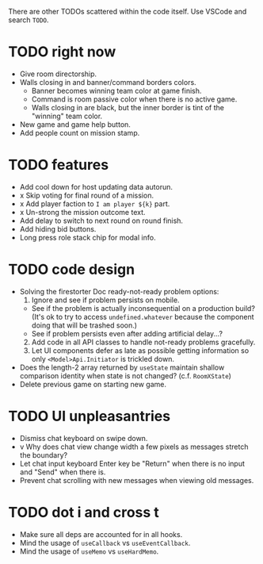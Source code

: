 There are other TODOs scattered within the code itself. Use VSCode and search `TODO`.

# TODO right now

- Give room directorship.
- Walls closing in and banner/command borders colors.
  - Banner becomes winning team color at game finish.
  - Command is room passive color when there is no active game.
  - Walls closing in are black, but the inner border is tint of the "winning" team color.
- New game and game help button.
- Add people count on mission stamp.

# TODO features

- Add cool down for host updating data autorun.
- x Skip voting for final round of a mission.
- x Add player faction to `I am player ${k}` part.
- x Un-strong the mission outcome text.
- Add delay to switch to next round on round finish.
- Add hiding bid buttons.
- Long press role stack chip for modal info.

# TODO code design

- Solving the firestorter Doc ready-not-ready problem options:
  1. Ignore and see if problem persists on mobile.
  - See if the problem is actually inconsequential on a production build?
    (It's ok to try to access `undefined.whatever` because the component doing that will be trashed soon.)
  - See if problem persists even after adding artificial delay...?
  2. Add code in all API classes to handle not-ready problems gracefully.
  3. Let UI components defer as late as possible getting information so only `<Model>Api.Initiator` is trickled down.
- Does the length-2 array returned by `useState` maintain shallow comparison identity when state is not changed? (c.f. `RoomXState`)
- Delete previous game on starting new game.

# TODO UI unpleasantries

- Dismiss chat keyboard on swipe down.
- v Why does chat view change width a few pixels as messages stretch the boundary?
- Let chat input keyboard Enter key be "Return" when there is no input and "Send" when there is.
- Prevent chat scrolling with new messages when viewing old messages.

# TODO dot i and cross t

- Make sure all deps are accounted for in all hooks.
- Mind the usage of `useCallback` vs `useEventCallback`.
- Mind the usage of `useMemo` vs `useHardMemo`.

